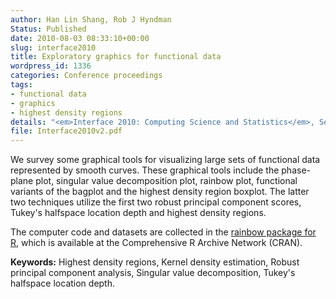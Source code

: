 ```yaml
---
author: Han Lin Shang, Rob J Hyndman
Status: Published
date: 2010-08-03 08:33:10+00:00
slug: interface2010
title: Exploratory graphics for functional data
wordpress_id: 1336
categories: Conference proceedings
tags:
- functional data
- graphics
- highest density regions
details: "<em>Interface 2010: Computing Science and Statistics</em>, Seattle, Washington, June 16-19, 2010"
file: Interface2010v2.pdf
---
```


We survey some graphical tools for visualizing large sets of functional data represented by smooth curves. These graphical tools include the phase-plane plot, singular value decomposition plot, rainbow plot, functional variants of the bagplot and the highest density region boxplot. The latter two techniques utilize the first two robust principal component scores, Tukey's halfspace location depth and highest density regions.

The computer code and datasets are collected in the [rainbow package for R](https://CRAN.R-project.org/package=rainbow), which is available at the Comprehensive R Archive Network (CRAN).

**Keywords:** Highest density regions, Kernel density estimation, Robust principal component analysis,
Singular value decomposition, Tukey's halfspace location depth.
